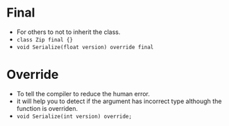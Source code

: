 # Final

- For others to not to inherit the class.
- `class Zip final {}`
- `void Serialize(float version) override final`


# Override
- To tell the compiler to reduce the human error.
- it will help you to detect if the argument has incorrect type although the function is overriden.
- `void Serialize(int version) override;`